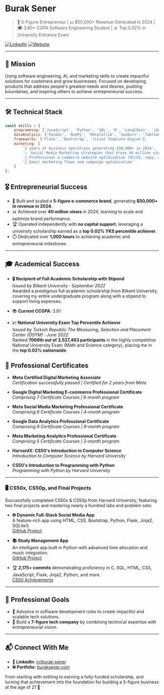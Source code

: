 # Burak Sener

> 💼 5-Figure Entrepreneur | 💵 $50,000+ Revenue Generated in 2024 | 🎓 3.80+ CGPA Software Engineering Student | 📊 Top 0.02% in University Entrance Exam 

[![LinkedIn](https://img.shields.io/badge/LinkedIn-Connect-blue)](https://www.linkedin.com/in/burakssener/)
[![Website](https://img.shields.io/badge/Portfolio-Explore-green)](https://buraksener.com)

---

## 🎯 Mission
Using software engineering, AI, and marketing skills to create impactful solutions for customers and grow businesses. Focused on developing products that address people's greatest needs and desires, pushing boundaries, and inspiring others to achieve entrepreneurial success.

---

## 🛠️ Technical Stack
```javascript
const skills = {
    programming: ['JavaScript', 'Python', 'SQL', 'R', 'LangChain', 'jQuery', 'HTML/CSS/JavaScript', 'C', 'Java'],
    dataAnalysis: ['Pandas', 'NumPy', 'Matplotlib', 'Seaborn', 'Tableau', 'Excel', 'Google Analytics'],
    frameworks: ['Flask', 'Bootstrap', 'Jinja2 Template Engine'],
    marketing: [
        '2 years of business operations generating $50,000+ in 2024',
        '📈 Social Media Marketing strategies that drove 40 million views',
        '🛒 Professional e-commerce website optimization (UI/UX, copy, and offers) to increase AOV by $12 across 1,300+ orders',
        '📧 Email marketing flows and campaign optimization'
    ]
};
```
## 🎖️ Entrepreneurial Success

- 🚀 Built and scaled a **5-figure e-commerce brand**, generating **$50,000+ in revenue in 2024**.
- 📊 Achieved over **40 million views** in 2024, learning to scale and optimize brand performance.
- 🏆 Operated independently with **no capital support**, leveraging a university scholarship earned as a **top 0.02% YKS percentile achiever**.
- ⏱️ Dedicated over **1,000 hours** to achieving academic and entrepreneurial milestones.

---

## 🎓 Academical Success

- **🎖️ Recipient of Full Academic Scholarship with Stipend**  
  *Issued by Bilkent University · September 2022*  
  Awarded a prestigious full academic scholarship from Bilkent University, covering my entire undergraduate program along with a stipend to support living expenses.  

- 📚 **Current CCGPA**: 3.81  

- **📈 National University Exam Top Percentile Achiever**  
  *Issued by Turkish Republic The Measuring, Selection and Placement Center (ÖSYM) · June 2022*  
  Ranked **7068th out of 3,527,463 participants** in the highly competitive National University Exam (Math and Science category), placing me in the **top 0.02% nationwide**.

## **🏅 Professional Certificates**

- **Meta Certified Digital Marketing Associate**  
  *Certification successfully passed | Certified for 2 years from Meta*

- **Google Digital Marketing E-commerce Professional Certificate**  
  *Comprising 7 Certificate Courses | 6-month program*  

- **Meta Social Media Marketing Professional Certificate**  
  *Comprising 6 Certificate Courses | 4-month program*  

- **Google Data Analytics Professional Certificate**  
  *Comprising 8 Certificate Courses | 8-month program*  

- **Meta Marketing Analytics Professional Certificate**  
  *Comprising 5 Certificate Courses | 3-month program*

- **HarvardX: CS50's Introduction to Computer Science**  
  *Introduction to Computer Science by Harvard University*

- **CS50's Introduction to Programming with Python**  
  *Programming with Python by Harvard University*

---

### 🖥️ CS50x, CS50p, and Final Projects

Successfully completed CS50x & CS50p from Harvard University, featuring two final projects and mastering nearly a hundred labs and problem sets:

- **🌐 Dynamic Full-Stack Social Media App**  
  A feature-rich app using HTML, CSS, Bootstrap, Python, Flask, Jinja2, SQLite3.  
  [GitHub Project](#)  

- **📚 Study Management App**  
  An intelligent app built in Python with advanced time allocation and music integration.  
  [GitHub Project](#)

- 🏆 **2,175+ commits** demonstrating proficiency in C, SQL, HTML, CSS, JavaScript, Flask, Jinja2, Python, and more.  
  [CS50 Achievements](#)

---

## 🎯 Professional Goals
- 🚀 Advance in software development roles to create impactful and scalable tech solutions.
- 🌟 Build a **7-figure tech company** by combining technical expertise with entrepreneurial vision.

---

## 📬 Connect With Me
- **🔗 LinkedIn**: [in/burak-sener](https://linkedin.com/in/burakssener)
- **🌐 Portfolio**: [buraksener.com](https://buraksener.com/)

From starting with nothing to earning a fully-funded scholarship, and turning that achievement into the foundation for building a 5-figure business at the age of 21 🚀
